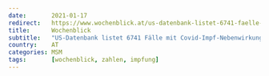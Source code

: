 ```yaml
---
date:       2021-01-17
redirect:   https://www.wochenblick.at/us-datenbank-listet-6741-faelle-mit-covid-impf-nebenwirkungen-55-tote/
title:      Wochenblick
subtitle:   "US-Datenbank listet 6741 Fälle mit Covid-Impf-Nebenwirkungen: 55 Tote"
country:    AT
categories: MSM
tags:       [wochenblick, zahlen, impfung]
---
```

